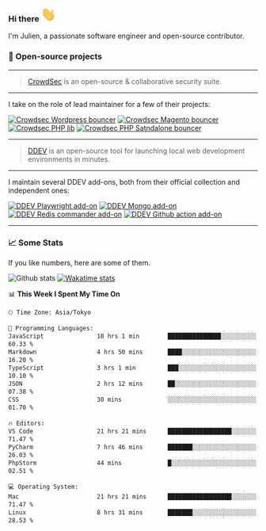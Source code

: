 ### Hi there <img src="./assets/wave.gif" width="30px" height="30px" />

I'm Julien, a passionate software engineer and open-source contributor.

### 🔧 Open-source projects

---

> [CrowdSec](https://www.crowdsec.net/) is an open-source & collaborative security suite.

---

I take on the role of lead maintainer for a few of their projects:

[![Crowdsec Wordpress bouncer](https://github-readme-stats.vercel.app/api/pin/?username=crowdsecurity&repo=cs-wordpress-bouncer&theme=github_dark_dimmed "crowdsec cs-wordpress-bouncer")](https://github.com/crowdsecurity/cs-wordpress-bouncer)
[![Crowdsec Magento bouncer](https://github-readme-stats.vercel.app/api/pin/?username=crowdsecurity&repo=cs-magento-bouncer&theme=github_dark_dimmed "crowdsec cs-magento-bouncer")](https://github.com/crowdsecurity/cs-magento-bouncer)
[![Crowdsec PHP lib](https://github-readme-stats.vercel.app/api/pin/?username=crowdsecurity&repo=php-cs-bouncer&theme=github_dark_dimmed "crowdsec php lib")](https://github.com/crowdsecurity/php-cs-bouncer)
[![Crowdsec PHP Satndalone bouncer](https://github-readme-stats.vercel.app/api/pin/?username=crowdsecurity&repo=cs-standalone-php-bouncer&theme=github_dark_dimmed "crowdsec standalone php bouncer")](https://github.com/crowdsecurity/cs-standalone-php-bouncer)

---

> [DDEV](https://ddev.readthedocs.io/en/stable/) is an open-source tool for launching local web development
> environments in minutes.

---

I maintain several DDEV add-ons, both from their official collection and independent ones:

[![DDEV Playwright add-on](https://github-readme-stats.vercel.app/api/pin/?username=julienloizelet&repo=ddev-playwright&theme=github_dark_dimmed "ddev playwright")](https://github.com/julienloizelet/ddev-playwright)
[![DDEV Mongo add-on](https://github-readme-stats.vercel.app/api/pin/?username=ddev&repo=ddev-mongo&theme=github_dark_dimmed "ddev mongo")](https://github.com/ddev/ddev-mongo)
[![DDEV Redis commander add-on](https://github-readme-stats.vercel.app/api/pin/?username=ddev&repo=ddev-redis-commander&theme=github_dark_dimmed "ddev redis commander")](https://github.com/ddev/ddev-redis-commander)
[![DDEV Github action add-on](https://github-readme-stats.vercel.app/api/pin/?username=ddev&repo=github-action-add-on-test&theme=github_dark_dimmed "ddev github action")](https://github.com/ddev/github-action-add-on-test)

---

### 📈 Some Stats

If you like numbers, here are some of them.

![Github stats](https://github-readme-stats.vercel.app/api?username=julienloizelet&show_icons=true&include_all_commits=true&theme=github_dark_dimmed&rank_icon=github "github stats")
[![Wakatime stats](https://github-readme-stats-julien-loizelets-projects.vercel.app/api/wakatime?username=okaeli&theme=github_dark_dimmed&langs_count=10&custom_title=Programming%20Languages%20Stats&disable_animations=true&display_format=percent&hide=textmate,text,other,smartyconfig)](https://wakatime.com/@okaeli)

<!--START_SECTION:waka-->
📊 **This Week I Spent My Time On** 

```text
🕑︎ Time Zone: Asia/Tokyo

💬 Programming Languages: 
JavaScript               18 hrs 1 min        ███████████████░░░░░░░░░░   60.33 % 
Markdown                 4 hrs 50 mins       ████░░░░░░░░░░░░░░░░░░░░░   16.20 % 
TypeScript               3 hrs 1 min         ███░░░░░░░░░░░░░░░░░░░░░░   10.10 % 
JSON                     2 hrs 12 mins       ██░░░░░░░░░░░░░░░░░░░░░░░   07.38 % 
CSS                      30 mins             ░░░░░░░░░░░░░░░░░░░░░░░░░   01.70 % 

🔥 Editors: 
VS Code                  21 hrs 21 mins      ██████████████████░░░░░░░   71.47 % 
PyCharm                  7 hrs 46 mins       ███████░░░░░░░░░░░░░░░░░░   26.03 % 
PhpStorm                 44 mins             █░░░░░░░░░░░░░░░░░░░░░░░░   02.51 % 

💻 Operating System: 
Mac                      21 hrs 21 mins      ██████████████████░░░░░░░   71.47 % 
Linux                    8 hrs 31 mins       ███████░░░░░░░░░░░░░░░░░░   28.53 % 
```


<!--END_SECTION:waka-->
